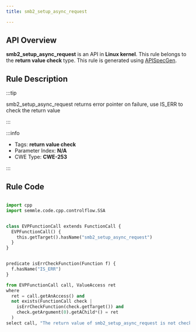 ```yaml
---
title: smb2_setup_async_request

---
```



## API Overview
**smb2_setup_async_request** is an API in **Linux kernel**. This rule belongs to the **return value check** type. This rule is generated using [APISpecGen](../../tools/APISpecGen).
## Rule Description

:::tip

smb2_setup_async_request returns error pointer on failure, use IS_ERR to check the return value

:::

:::info

- Tags: **return value check**
- Parameter Index: **N/A**
- CWE Type: **CWE-253**

:::

## Rule Code
```python

import cpp
import semmle.code.cpp.controlflow.SSA


class EVPFunctionCall extends FunctionCall {
  EVPFunctionCall() {
    this.getTarget().hasName("smb2_setup_async_request")
  }
}


predicate isErrCheckFunction(Function f) {
  f.hasName("IS_ERR") 
}

from EVPFunctionCall call, ValueAccess ret
where
  ret = call.getAnAccess() and
  not exists(FunctionCall check |
    isErrCheckFunction(check.getTarget()) and
    check.getArgument(0).getAChild*() = ret
  )
select call, "The return value of smb2_setup_async_request is not checked with IS_ERR."
    
```